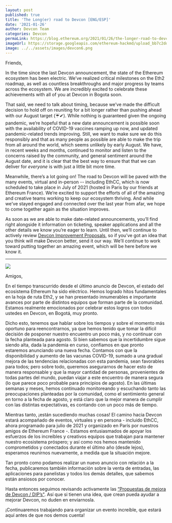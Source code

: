 ```yaml
---
layout: post
published: true
title: 'The Long(er) road to Devcon [ENG/ESP]'
date: '2021-01-26'
author: Devcon Team
categories: Devcon
permaLink: https://blog.ethereum.org/2021/01/26/the-longer-road-to-devcon/
imageUrl: https://storage.googleapis.com/ethereum-hackmd/upload_bb7c2ddd6e5013d15f762229fa168f5f.png
image: ../../assets/images/devcon6.png
---
```


Friends,

In the time since the last Devcon announcement, the state of the Ethereum ecosystem has been electric. We’ve realized critical milestones on the Eth2 roadmap, as well as countless breakthroughs and major progress by teams across the ecosystem. We are incredibly excited to celebrate these achievements with all of you at Devcon in Bogota soon.

That said, we need to talk about timing, because we’ve made the difficult decision to hold off on reuniting for a bit longer rather than pushing ahead with our August target (☔️✔). While nothing is guaranteed given the ongoing pandemic, we’re hopeful that a new date announcement is possible soon with the availability of COVID-19 vaccines ramping up now, and updated pandemic-related trends improving. Still, we want to make sure we do this responsibly and that as many people as possible are able to make the trip from all around the world, which seems unlikely by early August. We have, in recent weeks and months, continued to monitor and listen to the concerns raised by the community, and general sentiment around the August date, and it is clear that the best way to ensure that that we can deliver for _everyone_ is with just a little bit more time.

Meanwhile, there’s a lot going on! The road to Devcon will be paved with the many events, virtual and in-person -- including EthCC, which is now scheduled to take place in July of 2021 (hosted in Paris by our friends at Ethereum France). We’re excited to support the efforts of all of the amazing and creative teams working to keep our ecosystem thriving. And while we've stayed engaged and connected over the last year from afar, we hope to come together again as the situation improves.

As soon as we are able to make date-related announcements, you’ll find right alongside it information on ticketing, speaker applications and all the other details we know you’re eager to learn. Until then, we’ll continue to actively review [Devcon Improvement Proposals](https://github.com/efdevcon/DIPs), so if you’ve got an idea that you think will make Devcon better, send it our way. We’ll continue to work toward putting together an amazing event, which will be here before we know it.

---

![](https://storage.googleapis.com/ethereum-hackmd/upload_bb7c2ddd6e5013d15f762229fa168f5f.png)

Amigos,

En el tiempo transcurrido desde el último anuncio de Devcon, el estado del ecosistema Ethereum ha sido eléctrico. Hemos logrado hitos fundamentales en la hoja de ruta Eth2, y se han presentado innumerables e importante avances por parte de distintos equipos que forman parte de la comunidad. Estamos realmente emocionados por celebrar estos logros con todos ustedes en Devcon, en Bogotá, muy pronto.

Dicho esto, tenemos que hablar sobre los tiempos y sobre el momento más oportuno para reencontrarnos, ya que hemos tenido que tomar la difícil decisión de posponer nuestro encuentro un poco más, y no continuar con la fecha planteada para agosto. Si bien sabemos que la incertidumbre sigue siendo alta, dada la pandemia en curso, confiamos en que pronto estaremos anunciando una nueva fecha. Contamos con que la disponibilidad y aumento de las vacunas COVID-19, sumado a una gradual mejora de las tendencias relacionadas con esta pandemia, sean favorables para todos; pero sobre todo, queremos asegurarnos de hacer esto de manera responsable y que la mayor cantidad de personas, provenientes de todas partes del mundo, puedan viajar a este encuentro de manera segura (lo que parece poco probable para principios de agosto). En las últimas semanas y meses, hemos continuado monitoreando y escuchando tanto las preocupaciones planteadas por la comunidad, como el sentimiento general en torno a la fecha de agosto, y está claro que la mejor manera de cumplir con las distintas expectativas, es contando con un poco más de tiempo.

Mientras tanto, ¡están sucediendo muchas cosas! El camino hacia Devcon estará acompañado de eventos, virtuales y en persona - incluido EthCC, ahora programado para julio de 2021 y organizado en París por nuestros amigos de Ethereum France -. Estamos entusiasmados de apoyar los esfuerzos de los increíbles y creativos equipos que trabajan para mantener nuestro ecosistema próspero; y así como nos hemos mantenido comprometidos y conectados durante el último año (desde lejos), esperamos reunirnos nuevamente, a medida que la situación mejore.

Tan pronto como podamos realizar un nuevo anuncio con relación a la fecha, publicaremos también información sobre la venta de entradas, las aplicaciones para panelistas y todos los demás detalles, que sabemos están ansiosos por conocer.

Hasta entonces seguimos revisando activamente las [“Propuestas de mejora de Devcon / DIP’s"](https://github.com/efdevcon/DIPs). Así que si tienen una idea, que crean pueda ayudar a mejorar Devcon, no duden en enviarnosla.

¡Continuaremos trabajando para organizar un evento increíble, que estará aquí antes de que nos demos cuenta!
